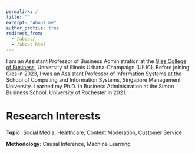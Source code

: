 ```yaml
---
permalink: /
title: ""
excerpt: "About me"
author_profile: true
redirect_from: 
  - /about/
  - /about.html
---
```

I am an Assistant Professor of Business Administration at the [Gies College of Business](https://giesbusiness.illinois.edu/profile/yang-gao), University of Illinois Urbana-Champaign (UIUC). Before joining Gies in 2023, I was an Assistant Professor of Information Systems at the School of Computing and Information Systems, Singapore Management University. I earned my Ph.D. in Business Administration at the Simon Business School, University of Rochester in 2021.



# Research Interests

**Topic:** Social Media, Healthcare, Content Moderation, Customer Service

**Methodology:** Causal Inference, Machine Learning

